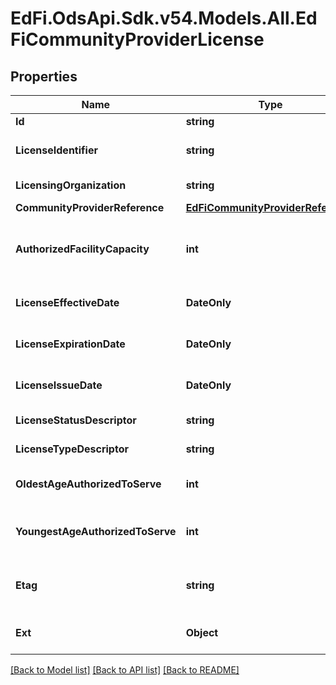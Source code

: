 # EdFi.OdsApi.Sdk.v54.Models.All.EdFiCommunityProviderLicense

## Properties

Name | Type | Description | Notes
------------ | ------------- | ------------- | -------------
**Id** | **string** |  | [optional] 
**LicenseIdentifier** | **string** | The unique identifier issued by the licensing organization. | 
**LicensingOrganization** | **string** | The organization issuing the license. | 
**CommunityProviderReference** | [**EdFiCommunityProviderReference**](EdFiCommunityProviderReference.md) |  | 
**AuthorizedFacilityCapacity** | **int** | The maximum number that can be contained or accommodated which a provider is authorized or licensed to serve. | [optional] 
**LicenseEffectiveDate** | **DateOnly** | The month, day, and year on which a license is active or becomes effective. | 
**LicenseExpirationDate** | **DateOnly** | The month, day, and year on which a license will expire. | [optional] 
**LicenseIssueDate** | **DateOnly** | The month, day, and year on which an active license was issued. | [optional] 
**LicenseStatusDescriptor** | **string** | An indication of the status of the license. | [optional] 
**LicenseTypeDescriptor** | **string** | An indication of the category of the license. | 
**OldestAgeAuthorizedToServe** | **int** | The oldest age of children a provider is authorized or licensed to serve. | [optional] 
**YoungestAgeAuthorizedToServe** | **int** | The youngest age of children a provider is authorized or licensed to serve. | [optional] 
**Etag** | **string** | A unique system-generated value that identifies the version of the resource. | [optional] 
**Ext** | **Object** | Extensions to the CommunityProviderLicense entity. | [optional] 

[[Back to Model list]](../README.md#documentation-for-models) [[Back to API list]](../README.md#documentation-for-api-endpoints) [[Back to README]](../README.md)

